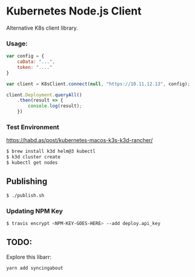 # Kubernetes Node.js Client
Alternative K8s client library.

### Usage:
```js
var config = {
    caData: "...",
    token: "...."
}

var client = K8sClient.connect(null, "https://10.11.12.13", config);

client.Deployment.queryAll()
    .then(result => {
        console.log(result);
    })
```

### Test Environment
https://habd.as/post/kubernetes-macos-k3s-k3d-rancher/

```sh
$ brew install k3d helm@3 kubectl
$ k3d cluster create
$ kubectl get nodes
```

## Publishing

```sh
$ ./publish.sh
```

### Updating NPM Key
```sh
$ travis encrypt <NPM-KEY-GOES-HERE> --add deploy.api_key
```


## TODO:
Explore this libarr:
```
yarn add syncingabout
```